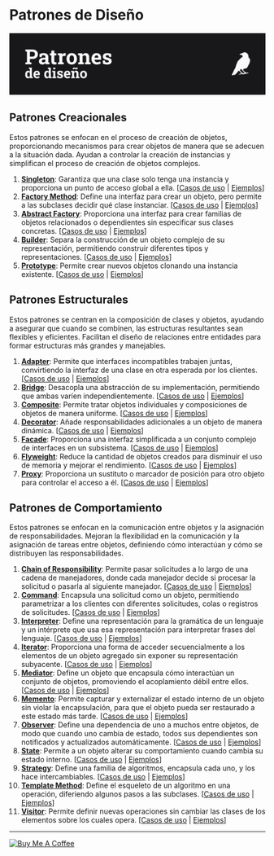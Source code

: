 # Patrones de Diseño

![Patrones de Diseño](./assets/header.svg)

## Patrones Creacionales

Estos patrones se enfocan en el proceso de creación de objetos, proporcionando mecanismos para crear objetos de manera que se adecuen a la situación dada. Ayudan a controlar la creación de instancias y simplifican el proceso de creación de objetos complejos.

1. [**Singleton**](./01-singleton/singleton.md): Garantiza que una clase solo tenga una instancia y proporciona un punto de acceso global a ella. [[Casos de uso](./01-singleton/singleton.md#casos-de-uso) | [Ejemplos](./01-singleton/singleton.md#ejemplos)]
2. [**Factory Method**](./02-factory-method/factory-method.md): Define una interfaz para crear un objeto, pero permite a las subclases decidir qué clase instanciar. [[Casos de uso](./02-factory-method/factory-method.md#casos-de-uso) | [Ejemplos](./02-factory-method/factory-method.md#ejemplos)]
3. [**Abstract Factory**](./03-abstract-factory/abstract-factory.md): Proporciona una interfaz para crear familias de objetos relacionados o dependientes sin especificar sus clases concretas. [[Casos de uso](./03-abstract-factory/abstract-factory.md#casos-de-uso) | [Ejemplos](./03-abstract-factory/abstract-factory.md#ejemplos)]
4. [**Builder**](./04-builder/builder.md): Separa la construcción de un objeto complejo de su representación, permitiendo construir diferentes tipos y representaciones. [[Casos de uso](./04-builder/builder.md#casos-de-uso) | [Ejemplos](./04-builder/builder.md#ejemplos)]
5. [**Prototype**](./05-prototype/prototype.md): Permite crear nuevos objetos clonando una instancia existente. [[Casos de uso](./05-prototype/prototype.md#casos-de-uso) | [Ejemplos](./05-prototype/prototype.md#ejemplos)]

## Patrones Estructurales

Estos patrones se centran en la composición de clases y objetos, ayudando a asegurar que cuando se combinen, las estructuras resultantes sean flexibles y eficientes. Facilitan el diseño de relaciones entre entidades para formar estructuras más grandes y manejables.

1. [**Adapter**](./06-adapter/adapter.md): Permite que interfaces incompatibles trabajen juntas, convirtiendo la interfaz de una clase en otra esperada por los clientes. [[Casos de uso](./06-adapter/adapter.md#casos-de-uso) | [Ejemplos](./06-adapter/adapter.md#ejemplos)]
2. [**Bridge**](./07-bridge/bridge.md): Desacopla una abstracción de su implementación, permitiendo que ambas varíen independientemente. [[Casos de uso](./07-bridge/bridge.md#casos-de-uso) | [Ejemplos](./07-bridge/bridge.md#ejemplos)]
3. [**Composite**](./08-composite/composite.md): Permite tratar objetos individuales y composiciones de objetos de manera uniforme. [[Casos de uso](./08-composite/composite.md#casos-de-uso) | [Ejemplos](./08-composite/composite.md#ejemplos)]
4. [**Decorator**](./09-decorator/decorator.md): Añade responsabilidades adicionales a un objeto de manera dinámica. [[Casos de uso](./09-decorator/decorator.md#casos-de-uso) | [Ejemplos](./09-decorator/decorator.md#ejemplos)]
5. [**Facade**](./10-facade/facade.md): Proporciona una interfaz simplificada a un conjunto complejo de interfaces en un subsistema. [[Casos de uso](./10-facade/facade.md#casos-de-uso) | [Ejemplos](./10-facade/facade.md#ejemplos)]
6. [**Flyweight**](./11-flyweight/flyweight.md): Reduce la cantidad de objetos creados para disminuir el uso de memoria y mejorar el rendimiento. [[Casos de uso](./11-flyweight/flyweight.md#casos-de-uso) | [Ejemplos](./11-flyweight/flyweight.md#ejemplos)]
7. [**Proxy**](./12-proxy/proxy.md): Proporciona un sustituto o marcador de posición para otro objeto para controlar el acceso a él. [[Casos de uso](./12-proxy/proxy.md#casos-de-uso) | [Ejemplos](./12-proxy/proxy.md#ejemplos)]

## Patrones de Comportamiento

Estos patrones se enfocan en la comunicación entre objetos y la asignación de responsabilidades. Mejoran la flexibilidad en la comunicación y la asignación de tareas entre objetos, definiendo cómo interactúan y cómo se distribuyen las responsabilidades.

1. [**Chain of Responsibility**](./13-chain-of-responsibility/chain-of-responsibility.md): Permite pasar solicitudes a lo largo de una cadena de manejadores, donde cada manejador decide si procesar la solicitud o pasarla al siguiente manejador. [[Casos de uso](./13-chain-of-responsibility/chain-of-responsibility.md#casos-de-uso) | [Ejemplos](./13-chain-of-responsibility/chain-of-responsibility.md#ejemplos)]
2. [**Command**](./14-command/command.md): Encapsula una solicitud como un objeto, permitiendo parametrizar a los clientes con diferentes solicitudes, colas o registros de solicitudes. [[Casos de uso](./14-command/command.md#casos-de-uso) | [Ejemplos](./14-command/command.md#ejemplos)]
3. [**Interpreter**](./15-interpreter/interpreter.md): Define una representación para la gramática de un lenguaje y un intérprete que usa esa representación para interpretar frases del lenguaje. [[Casos de uso](./15-interpreter/interpreter.md#casos-de-uso) | [Ejemplos](./15-interpreter/interpreter.md#ejemplos)]
4. [**Iterator**](./16-iterator/iterator.md): Proporciona una forma de acceder secuencialmente a los elementos de un objeto agregado sin exponer su representación subyacente. [[Casos de uso](./16-iterator/iterator.md#casos-de-uso) | [Ejemplos](./16-iterator/iterator.md#ejemplos)]
5. [**Mediator**](./17-mediator/mediator.md): Define un objeto que encapsula cómo interactúan un conjunto de objetos, promoviendo el acoplamiento débil entre ellos. [[Casos de uso](./17-mediator/mediator.md#casos-de-uso) | [Ejemplos](./17-mediator/mediator.md#ejemplos)]
6. [**Memento**](./18-memento/memento.md): Permite capturar y externalizar el estado interno de un objeto sin violar la encapsulación, para que el objeto pueda ser restaurado a este estado más tarde. [[Casos de uso](./18-memento/memento.md#casos-de-uso) | [Ejemplos](./18-memento/memento.md#ejemplos)]
7. [**Observer**](./19-observer/observer.md): Define una dependencia de uno a muchos entre objetos, de modo que cuando uno cambia de estado, todos sus dependientes son notificados y actualizados automáticamente. [[Casos de uso](./19-observer/observer.md#casos-de-uso) | [Ejemplos](./19-observer/observer.md#ejemplos)]
8. [**State**](./20-state/state.md): Permite a un objeto alterar su comportamiento cuando cambia su estado interno. [[Casos de uso](./20-state/state.md#casos-de-uso) | [Ejemplos](./20-state/state.md#ejemplos)]
9. [**Strategy**](./21-strategy/strategy.md): Define una familia de algoritmos, encapsula cada uno, y los hace intercambiables. [[Casos de uso](./21-strategy/strategy.md#casos-de-uso) | [Ejemplos](./21-strategy/strategy.md#ejemplos)]
10. [**Template Method**](./22-template-method/template-method.md): Define el esqueleto de un algoritmo en una operación, diferiendo algunos pasos a las subclases. [[Casos de uso](./22-template-method/template-method.md#casos-de-uso) | [Ejemplos](./22-template-method/template-method.md#ejemplos)]
11. [**Visitor**](./23-visitor/visitor.md): Permite definir nuevas operaciones sin cambiar las clases de los elementos sobre los cuales opera. [[Casos de uso](./23-visitor/visitor.md#casos-de-uso) | [Ejemplos](./23-visitor/visitor.md#ejemplos)]

---

[![Buy Me A Coffee](https://img.shields.io/badge/Buy_Me_A_Coffee-apoyame-ffdd2a?style=for-the-badge&logo=buy-me-a-coffee&logoColor=white&labelColor=18181b)](https://buymeacoffee.com/kembec)
